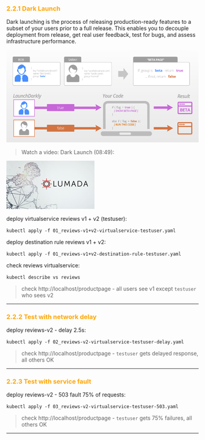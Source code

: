 ### <font color="orange"> 2.2.1 Dark Launch </font>
Dark launching is the process of releasing production-ready features to a subset of your users prior to a full release. This enables you to decouple deployment from release, get real user feedback, test for bugs, and assess infrastructure performance.  

![Dark Launch](./img/dark_launch.png)  

> Watch a video: Dark Launch (08:49):  

[![Dark Launch](./img/lumada.png)](https://youtu.be/bQUtunBWNWA "dark launch")

deploy virtualservice reviews v1 + v2 (testuser):
```
kubectl apply -f 01_reviews-v1+v2-virtualservice-testuser.yaml
```
deploy destination rule reviews v1 + v2:
```
kubectl apply -f 01_reviews-v1+v2-destination-rule-testuser.yaml
```
check reviews virtualservice:
```
kubectl describe vs reviews
```

> check http://localhost/productpage - all users see v1 except `testuser` who sees v2
 
---

### <font color="orange"> 2.2.2 Test with network delay </font>
deploy reviews-v2 - delay 2.5s:
```
kubectl apply -f 02_reviews-v2-virtualservice-testuser-delay.yaml
```
> check http://localhost/productpage - `testuser` gets delayed response, all others OK
 
---

### <font color="orange"> 2.2.3 Test with service fault </font>
deploy reviews-v2 - 503 fault 75% of requests:
```
kubectl apply -f 03_reviews-v2-virtualservice-testuser-503.yaml
```
> check http://localhost/productpage -  `testuser` gets 75% failures, all others OK 
 
---